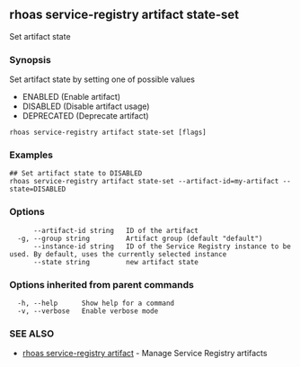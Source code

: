 ## rhoas service-registry artifact state-set

Set artifact state

### Synopsis

Set artifact state by setting one of possible values
- ENABLED (Enable artifact)
- DISABLED (Disable artifact usage)
- DEPRECATED (Deprecate artifact)


```
rhoas service-registry artifact state-set [flags]
```

### Examples

```
## Set artifact state to DISABLED
rhoas service-registry artifact state-set --artifact-id=my-artifact --state=DISABLED

```

### Options

```
      --artifact-id string   ID of the artifact
  -g, --group string         Artifact group (default "default")
      --instance-id string   ID of the Service Registry instance to be used. By default, uses the currently selected instance
      --state string         new artifact state
```

### Options inherited from parent commands

```
  -h, --help      Show help for a command
  -v, --verbose   Enable verbose mode
```

### SEE ALSO

* [rhoas service-registry artifact](rhoas_service-registry_artifact.md)	 - Manage Service Registry artifacts

